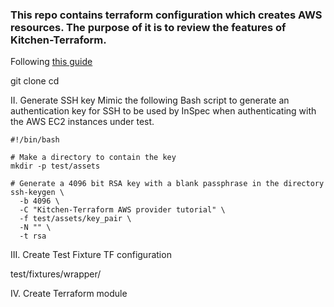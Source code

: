 ### This repo contains terraform configuration which creates AWS resources. The purpose of it is to review the features of Kitchen-Terraform.

Following [this guide](https://newcontext-oss.github.io/kitchen-terraform/tutorials/extensive_kitchen_terraform.html)

git clone
cd

II. Generate SSH key
Mimic the following Bash script to generate an authentication key for SSH to be used by InSpec when authenticating with the AWS EC2 instances under test.
```
#!/bin/bash

# Make a directory to contain the key
mkdir -p test/assets

# Generate a 4096 bit RSA key with a blank passphrase in the directory
ssh-keygen \
  -b 4096 \
  -C "Kitchen-Terraform AWS provider tutorial" \
  -f test/assets/key_pair \
  -N "" \
  -t rsa
```

III. Create Test Fixture TF configuration

test/fixtures/wrapper/


IV. Create Terraform module





